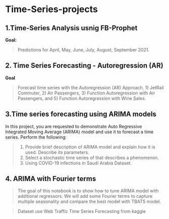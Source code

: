 # Time-Series-projects
## 1.Time-Series Analysis usnig FB-Prophet

**Goal:**
> Predictions for April, May, June, July, August, September 2021.
## 2. Time Series Forecasting - Autoregression (AR)

**Goal**
> Forecast time series with the Autoregression (AR) Approach. 1) JetRail Commuter, 2) Air Passengers, 3) Function Autoregression with Air Passengers, and 5) Function Autoregression with Wine Sales.

## 3.Time series forecasting using ARIMA models

In this project, you are requested to demonstrate Auto Regressive Integrated Moving Average (ARIMA) model and use it to forecast a time series. Perform the following:

> 1.	Provide brief description of ARIMA model and explain how it is used. Describe its parameters.
> 2.	Select a stochastic time series of that describes a phenomenon. 
> 3. Using COVID-19 infections in Saudi Arabia Dataset. 

## 4. ARIMA with Fourier terms

> The goal of this notebook is to show how to tune ARIMA model with additional regressors. We will add some Fourier terms to capture multiple seasonality and compare the best      model with TBATS model.

> Dataset use  Web Traffic Time Series Forecasting from kaggle

